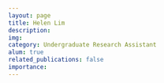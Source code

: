 ```yaml
---
layout: page
title: Helen Lim
description: 
img: 
category: Undergraduate Research Assistant
alum: true
related_publications: false
importance:
---
```



